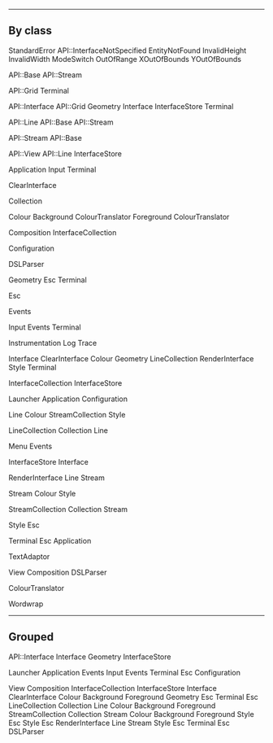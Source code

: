 ----------------------------------------------------------------------
By class
----------------------------------------------------------------------

StandardError
  API::InterfaceNotSpecified
  EntityNotFound
  InvalidHeight
  InvalidWidth
  ModeSwitch
  OutOfRange
  XOutOfBounds
  YOutOfBounds

API::Base
  API::Stream

API::Grid
  Terminal

API::Interface
  API::Grid
  Geometry
  Interface
  InterfaceStore
  Terminal

API::Line
  API::Base
  API::Stream

API::Stream
  API::Base

API::View
  API::Line
  InterfaceStore

Application
  Input
  Terminal

ClearInterface

Collection

Colour
  Background
    ColourTranslator
  Foreground
    ColourTranslator

Composition
  InterfaceCollection

Configuration

DSLParser

Geometry
  Esc
  Terminal

Esc

Events

Input
  Events
  Terminal

Instrumentation
  Log
  Trace

Interface
  ClearInterface
  Colour
  Geometry
  LineCollection
  RenderInterface
  Style
  Terminal

InterfaceCollection
  InterfaceStore

Launcher
  Application
  Configuration

Line
  Colour
  StreamCollection
  Style

LineCollection
  Collection
  Line

Menu
  Events

InterfaceStore
  Interface

RenderInterface
  Line
  Stream

Stream
  Colour
  Style

StreamCollection
  Collection
  Stream

Style
  Esc

Terminal
  Esc
  Application

TextAdaptor

View
  Composition
  DSLParser

ColourTranslator

Wordwrap


----------------------------------------------------------------------
Grouped
----------------------------------------------------------------------

API::Interface
  Interface
  Geometry
  InterfaceStore

Launcher
  Application
    Events
    Input
      Events
      Terminal
        Esc
  Configuration

View
  Composition
    InterfaceCollection
      InterfaceStore
        Interface
          ClearInterface
          Colour
            Background
            Foreground
          Geometry
            Esc
            Terminal
              Esc
          LineCollection
            Collection
            Line
              Colour
                Background
                Foreground
              StreamCollection
                Collection
                Stream
                  Colour
                    Background
                    Foreground
                  Style
                    Esc
              Style
                Esc
          RenderInterface
            Line
            Stream
          Style
            Esc
          Terminal
            Esc
  DSLParser
